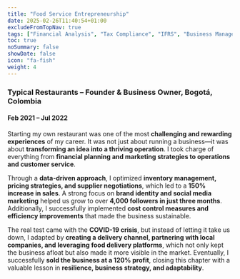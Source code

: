 ```yaml
---
title: "Food Service Entrepreneurship"
date: 2025-02-26T11:40:54+01:00
excludeFromTopNav: true
tags: ["Financial Analysis", "Tax Compliance", "IFRS", "Business Management", "ERP Implementation", "Database Analytics", "Startup Finance", "POS Management"]
toc: true
noSummary: false
showDate: false
icon: "fa-fish"
weight: 4
---
```


### **Typical Restaurants – Founder & Business Owner, Bogotá, Colombia**
#### Feb 2021 – Jul 2022
  
Starting my own restaurant was one of the most **challenging and rewarding experiences** of my career. It was not just about running a business—it was about **transforming an idea into a thriving operation**. I took charge of everything from **financial planning and marketing strategies to operations and customer service**.  

Through a **data-driven approach**, I optimized **inventory management, pricing strategies, and supplier negotiations**, which led to a **150% increase in sales**. A strong focus on **brand identity and social media marketing** helped us grow to over **4,000 followers in just three months**. Additionally, I successfully implemented **cost control measures and efficiency improvements** that made the business sustainable.  

The real test came with the **COVID-19 crisis**, but instead of letting it take us down, I adapted by **creating a delivery channel, partnering with local companies, and leveraging food delivery platforms**, which not only kept the business afloat but also made it more visible in the market. Eventually, I successfully **sold the business at a 120% profit**, closing this chapter with a valuable lesson in **resilience, business strategy, and adaptability**.  